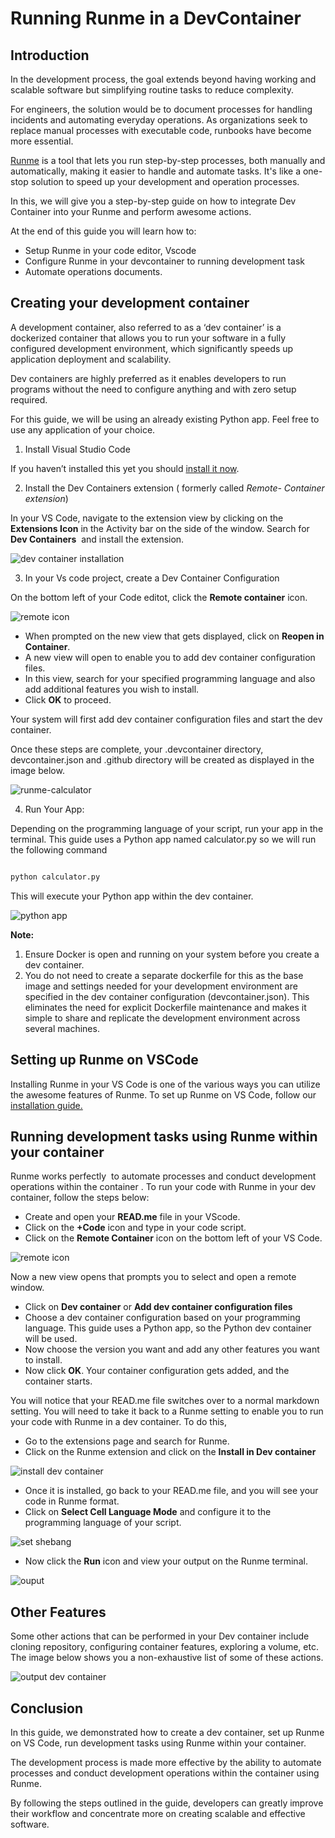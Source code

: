 # Running Runme in a DevContainer

## Introduction

In the development process, the goal extends beyond having working and scalable software but simplifying routine tasks to reduce complexity.

For engineers, the solution would be to document processes for handling incidents and automating everyday operations. As organizations seek to replace manual processes with executable code, runbooks have become more essential.

[Runme](https://runme.dev/) is a tool that lets you run step-by-step processes, both manually and automatically, making it easier to handle and automate tasks. It's like a one-stop solution to speed up your development and operation processes.

In this, we will give you a step-by-step guide on how to integrate Dev Container into your Runme and perform awesome actions.

At the end of this guide you will learn how to:

- Setup Runme in your code editor, Vscode
- Configure Runme in your devcontainer to running development task
- Automate operations documents.

## **Creating your development container**

A development container, also referred to as a ‘dev container’ is a dockerized container that allows you to run your software in a fully configured development environment, which significantly speeds up application deployment and scalability.

Dev containers are highly preferred as it enables developers to run programs without the need to configure anything and with zero setup required.

For this guide, we will be using an already existing Python app. Feel free to use any application of your choice.

1. Install Visual Studio Code

If you haven’t installed this yet you should [install it now](https://code.visualstudio.com/).

2. Install the Dev Containers extension ( formerly called *Remote- Container extension*)

In your VS Code, navigate to the extension view by clicking on the **Extensions Icon** in the Activity bar on the side of the window. Search for **Dev Containers**  and install the extension.

![dev container installation](../../static/img/runme-devcontainer.png)

3. In your Vs code project, create a Dev Container Configuration

On the bottom left of your Code editot, click the **Remote container** icon.


![remote icon](../../static/img/remote-container-icon.png)

- When prompted on the new view that gets displayed, click on **Reopen in Container**.
- A new view will open to enable you to add dev container configuration files.
- In this view, search for your specified programming language and also add additional features you wish to install.
- Click **OK** to proceed.

Your system will first add dev container configuration files and start the dev container.

Once these steps are complete, your .devcontainer directory, devcontainer.json and .github directory will be created as displayed in the image below.

![runme-calculator](../../static/img/runme-calculator-devcontainer.png)

4. Run Your App:

Depending on the programming language of your script, run your app in the terminal. This guide uses a Python app named calculator.py so we will run the following command

```bash {"id":"01HPF5MXD3HBWB5T32AAF6S9JF"}

python calculator.py

```

This will execute your Python app within the dev container.

![python app](../../static/img/dev-container-python-ouput.png)

**Note:**

1. Ensure Docker is open and running on your system before you create a dev container.
2. You do not need to create a separate dockerfile for this as the base image and settings needed for your development environment are specified in the dev container configuration (devcontainer.json). This eliminates the need for explicit Dockerfile maintenance and makes it simple to share and replicate the development environment across several machines.

## **Setting up Runme on VSCode**

Installing Runme in your VS Code is one of the various ways you can utilize the awesome features of Runme. To set up Runme on VS Code, follow our [installation guide.](https://docs.runme.dev/install#runme-for-vs-code)

## **Running development tasks using Runme within your container**

Runme works perfectly  to automate processes and conduct development operations within the container . To run your code with Runme in your dev container, follow the steps below:

- Create and open your **READ.me** file in your VScode.
- Click on the **+Code** icon and type in your code script.
- Click on the **Remote Container** icon on the bottom left of your VS Code.

![remote icon](../../static/img/remote-container-icon.png)

Now a new view opens that prompts you to select and open a remote window.

- Click on **Dev container** or **Add dev container configuration files**
- Choose a dev container configuration based on your programming language. This guide uses a Python app, so the Python dev container will be used.
- Now choose the version you want and add any other features you want to install.
- Now click **OK**. Your container configuration gets added, and the container starts.

You will notice that your READ.me file switches over to a normal markdown setting. You will need to take it back to a Runme setting to enable you to run your code with Runme in a dev container. To do this,

- Go to the extensions page and search for Runme.
- Click on the Runme extension and click on the **Install in Dev container**

![install dev container](../../static/img/runme-devcontainer-install.png)

- Once it is installed, go back to your READ.me file, and you will see your code in Runme format.
- Click on **Select Cell Language Mode** and configure it to the programming language of your script.

![set shebang](../../static/img/runme-devcontainer-shebang.png)

- Now click the **Run** icon and view your output on the Runme terminal.

![ouput](../../static/img/output-devcontainer.png)

## **Other Features**

Some other actions that can be performed in your Dev container include cloning repository, configuring container features, exploring a volume, etc. The image below shows you a non-exhaustive list of some of these actions.

![output dev container](../../static/img/devcontainer-output.png)

## **Conclusion**

In this guide, we demonstrated how to create a dev container, set up Runme on VS Code, run development tasks using Runme within your container.

The development process is made more effective by the ability to automate processes and conduct development operations within the container using Runme.

By following the steps outlined in the guide, developers can greatly improve their workflow and concentrate more on creating scalable and effective software.
